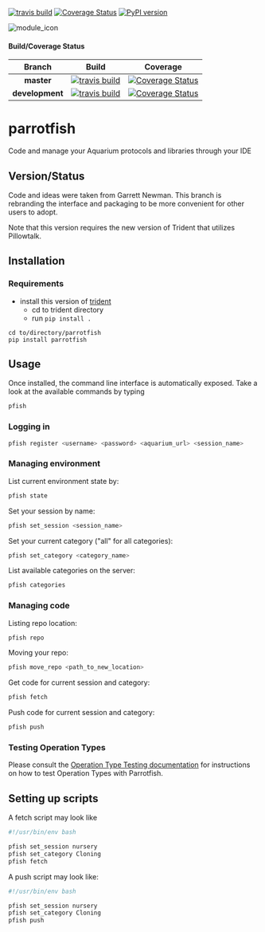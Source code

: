 [![travis build](https://img.shields.io/travis/klavinslab/parrotfish.svg)](https://travis-ci.org/klavinslab/parrotfish)
[![Coverage Status](https://coveralls.io/repos/github/klavinslab/parrotfish/badge.svg?branch=master)](https://coveralls.io/github/klavinslab/parrotfish?branch=master)
[![PyPI version](https://badge.fury.io/py/REPO.svg)](https://badge.fury.io/py/REPO)

![module_icon](images/module_icon.png?raw=true)

#### Build/Coverage Status

|     Branch      |                                                                      Build                                                                      |                                                                                     Coverage                                                                                     |
| :-------------: | :---------------------------------------------------------------------------------------------------------------------------------------------: | :------------------------------------------------------------------------------------------------------------------------------------------------------------------------------: |
|   **master**    |      [![travis build](https://img.shields.io/travis/klavinslab/parrotfish/master.svg)](https://travis-ci.org/klavinslab/parrotfish/master)      |      [![Coverage Status](https://coveralls.io/repos/github/klavinslab/parrotfish/badge.svg?branch=master)](https://coveralls.io/github/klavinslab/parrotfish?branch=master)      |
| **development** | [![travis build](https://img.shields.io/travis/klavinslab/parrotfish/development.svg)](https://travis-ci.org/klavinslab/parrotfish/development) | [![Coverage Status](https://coveralls.io/repos/github/klavinslab/parrotfish/badge.svg?branch=development)](https://coveralls.io/github/klavinslab/parrotfish?branch=development) |

# **parrotfish**

Code and manage your Aquarium protocols and libraries through your IDE

## Version/Status

Code and ideas were taken from Garrett Newman. This branch is rebranding the interface
and packaging to be more convenient for other users to adopt.

Note that this version requires the new version of Trident that utilizes Pillowtalk.

## Installation

### Requirements

* install this version of [trident](https://github.com/klavinslab/trident/tree/feature-pillowtalk-apiwrapper)
  * cd to trident directory
  * run `pip install .`

```
cd to/directory/parrotfish
pip install parrotfish
```

## Usage

Once installed, the command line interface is automatically exposed. Take a look at the available
commands by typing

```bash
pfish
```

### Logging in

```bash
pfish register <username> <password> <aquarium_url> <session_name>
```

### Managing environment

List current environment state by:

```bash
pfish state
```

Set your session by name:

```bash
pfish set_session <session_name>
```

Set your current category ("all" for all categories):

```bash
pfish set_category <category_name>
```

List available categories on the server:

```bash
pfish categories
```

### Managing code

Listing repo location:

```bash
pfish repo
```

Moving your repo:

```bash
pfish move_repo <path_to_new_location>
```

Get code for current session and category:

```bash
pfish fetch
```

Push code for current session and category:

```bash
pfish push
```

### Testing Operation Types

Please consult the [Operation Type Testing documentation](./docs/operation_type_testing.md) for instructions on how to test Operation Types with Parrotfish.

## Setting up scripts

A fetch script may look like

```bash
#!/usr/bin/env bash

pfish set_session nursery
pfish set_category Cloning
pfish fetch
```

A push script may look like:

```bash
#!/usr/bin/env bash

pfish set_session nursery
pfish set_category Cloning
pfish push
```
